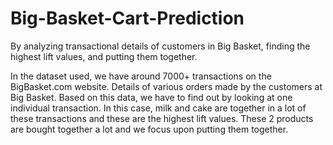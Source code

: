 # Big-Basket-Cart-Prediction
By analyzing transactional details of customers in Big Basket, finding the highest lift values, and putting them together.

In the dataset used, we have around 7000+ transactions on the BigBasket.com website. Details of various orders made by the customers at Big Basket. Based on this data, we have to find out by looking at one individual transaction. In this case, milk and cake are together in a lot of these transactions and these are the highest lift values. These 2 products are bought together a lot and we focus upon putting them together.
